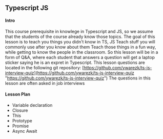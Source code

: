 ## Typescript JS

#### Intro

This course prerequisite in knowlege in Typescript and JS, so we assume that the students of the course already know those topics. 
The goal of this lesson is to teach you things you didn't know in TS, JS
Teach stuff you will commonly use after you know about them
Teach those things in a fun way, while getting to know the people in the classroom.
So this lesson will be in a form of Q&A, where each student that answers a question will get a laptop sticker saying he is an expret in Typescript.
This lesson questions are located in the following git repository:
[https://github.com/ywarezk/ts-js-interview-quiz](https://github.com/ywarezk/ts-js-interview-quiz "https://github.com/ywarezk/ts-js-interview-quiz")
The questions in this lesson are often asked in job interviews

#### Lesson Plan

- Variable declaration
- Closure
- This
- Prototype
- Promise
- Async Await

